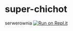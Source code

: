 # super-chichot
serwerownia
[![Run on Repl.it](https://repl.it/badge/github/hunio11/super-chichot)](https://repl.it/github/hunio11/super-chichot)
